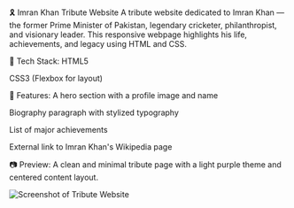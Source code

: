 🎗️ Imran Khan Tribute Website
A tribute website dedicated to Imran Khan — the former Prime Minister of Pakistan, legendary cricketer, philanthropist, and visionary leader. This responsive webpage highlights his life, achievements, and legacy using HTML and CSS.

🔧 Tech Stack:
HTML5

CSS3 (Flexbox for layout)

🌟 Features:
A hero section with a profile image and name

Biography paragraph with stylized typography

List of major achievements

External link to Imran Khan's Wikipedia page

📷 Preview:
A clean and minimal tribute page with a light purple theme and centered content layout.

![Screenshot of Tribute Website](assets/ik.png)

